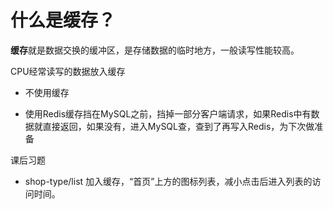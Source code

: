 # 什么是缓存？
**缓存**就是数据交换的缓冲区，是存储数据的临时地方，一般读写性能较高。

CPU经常读写的数据放入缓存

- 不使用缓存
 
- 使用Redis缓存挡在MySQL之前，挡掉一部分客户端请求，如果Redis中有数据就直接返回，如果没有，进入MySQL查，查到了再写入Redis，为下次做准备


课后习题

- shop-type/list 加入缓存，“首页”上方的图标列表，减小点击后进入列表的访问时间。